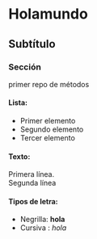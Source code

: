 # Holamundo
## Subtítulo
### Sección
primer repo de métodos

#### Lista:
* Primer elemento
* Segundo elemento
* Tercer elemento

#### Texto:
<p> Primera línea. <br>
  Segunda línea </p>
  
#### Tipos de letra:
* Negrilla: <strong> hola </strong>
* Cursiva : <em> hola </em>

